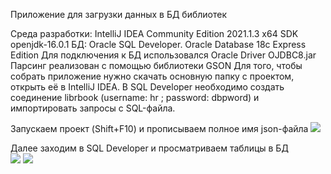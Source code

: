 Приложение для загрузки данных в БД библиотек

Среда разработки: IntelliJ IDEA Community Edition 2021.1.3 x64 
SDK openjdk-16.0.1 БД: Oracle SQL Developer. Оracle Database 18c Express Edition 
Для подключения к БД использовался Oracle Driver OJDBC8.jar Парсинг реализован с помощью библиотеки GSON
Для того, чтобы собрать приложение нужно скачать основную папку с проектом, открыть её в IntelliJ IDEA. 
В SQL Developer необходимо создать соединение librbook (username: hr ; password: dbpword) и импортировать запросы с SQL-файла.

Запускаем проект (Shift+F10) и прописываем полное имя json-файла
![](ParseProject/img1.png)

Далее заходим в SQL Developer и просматриваем таблицы в БД  
![](ParseProject/img2.png)
![](ParseProject/img3.png)
